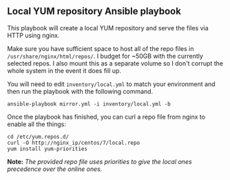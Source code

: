 ## Local YUM repository Ansible playbook

This playbook will create a local YUM repository and serve the files via HTTP using nginx.

Make sure you have sufficient space to host all of the repo files in `/usr/share/nginx/html/repos/`. I budget for ~50GB with the currently selected repos. I also mount this as a separate volume so I don't corrupt the whole system in the event it does fill up.

You will need to edit `inventory/local.yml` to match your environment and then run the playbook with the following command.
```
ansible-playbook mirror.yml -i inventory/local.yml -b
```

Once the playbook has finished, you can curl a repo file from nginx to enable all the things:

```
cd /etc/yum.repos.d/
curl -O http://nginx_ip/centos/7/local.repo
yum install yum-priorities
```

**Note:** *The provided repo file uses priorities to give the local ones precedence over the online ones.*
